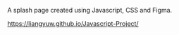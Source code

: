 
A splash page created using Javascript, CSS and Figma.

https://liangyuw.github.io/Javascript-Project/
